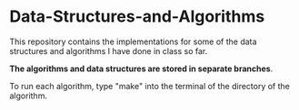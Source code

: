 # Data-Structures-and-Algorithms
This repository contains the implementations for some of the data structures and algorithms I have done in class so far.

**The algorithms and data structures are stored in separate branches**.

To run each algorithm, type "make" into the terminal of the directory of the algorithm.
